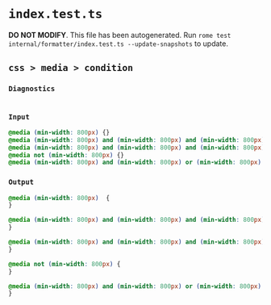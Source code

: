 # `index.test.ts`

**DO NOT MODIFY**. This file has been autogenerated. Run `rome test internal/formatter/index.test.ts --update-snapshots` to update.

## `css > media > condition`

### `Diagnostics`

```

```

### `Input`

```css
@media (min-width: 800px) {}
@media (min-width: 800px) and (min-width: 800px) and (min-width: 800px) {}
@media (min-width: 800px) and (min-width: 800px) and (min-width: 800px) and (min-width: 800px) {}
@media not (min-width: 800px) {}
@media (min-width: 800px) and (min-width: 800px) or (min-width: 800px) {}

```

### `Output`

```css
@media (min-width: 800px)  {
}

@media (min-width: 800px) and (min-width: 800px) and (min-width: 800px)  {
}

@media (min-width: 800px) and (min-width: 800px) and (min-width: 800px) and (min-width: 800px)  {
}

@media not (min-width: 800px) {
}

@media (min-width: 800px) and (min-width: 800px) or (min-width: 800px)  {
}


```
